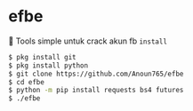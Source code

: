 # efbe
📌 Tools simple untuk crack akun fb
`install`
````bash
$ pkg install git
$ pkg install python
$ git clone https://github.com/Anoun765/efbe
$ cd efbe
$ python -m pip install requests bs4 futures
$ ./efbe
````
